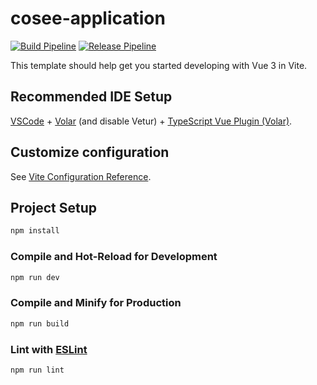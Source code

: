# cosee-application
[![Build Pipeline](https://github.com/colintessarzick/cosee-cloud-application/actions/workflows/build-pipeline.yml/badge.svg)](https://github.com/colintessarzick/cosee-cloud-application/actions/workflows/build-pipeline.yml)
[![Release Pipeline](https://github.com/colintessarzick/cosee-cloud-application/actions/workflows/release.yml/badge.svg)](https://github.com/colintessarzick/cosee-cloud-application/actions/workflows/release.yml)

This template should help get you started developing with Vue 3 in Vite.

## Recommended IDE Setup

[VSCode](https://code.visualstudio.com/) + [Volar](https://marketplace.visualstudio.com/items?itemName=johnsoncodehk.volar) (and disable Vetur) + [TypeScript Vue Plugin (Volar)](https://marketplace.visualstudio.com/items?itemName=johnsoncodehk.vscode-typescript-vue-plugin).

## Customize configuration

See [Vite Configuration Reference](https://vitejs.dev/config/).

## Project Setup

```sh
npm install
```

### Compile and Hot-Reload for Development

```sh
npm run dev
```

### Compile and Minify for Production

```sh
npm run build
```

### Lint with [ESLint](https://eslint.org/)

```sh
npm run lint
```
